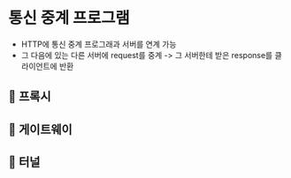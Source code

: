 # 통신 중계 프로그램

- HTTP에 통신 중계 프로그래과 서버를 연계 가능
- 그 다음에 있는 다른 서버에 request를 중계 -> 그 서버한테 받은 response를 클라이언트에 반환

## 📌 프록시

## 📌 게이트웨이

## 📌 터널